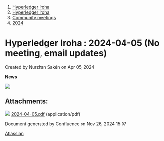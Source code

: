 1. [Hyperledger Iroha](index.html)
2. [Hyperledger Iroha](Hyperledger-Iroha_20873224.html)
3. [Community meetings](Community-meetings_21012606.html)
4. [2024](2024_21018212.html)

# Hyperledger Iroha : 2024-04-05 (No meeting, email updates)

Created by Nurzhan Sakén on Apr 05, 2024

**News**

[![](attachments/thumbnails/21013511/21018232)](attachments/21013511/21018232.pdf)

## Attachments:

![](images/icons/bullet_blue.gif) [2024-04-05.pdf](attachments/21013511/21018232.pdf) (application/pdf)

Document generated by Confluence on Nov 26, 2024 15:07

[Atlassian](http://www.atlassian.com/)
